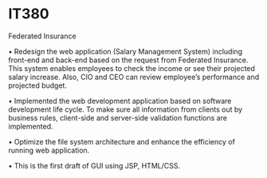 # IT380
Federated Insurance

•	Redesign the web application (Salary Management System) including front-end and back-end based on the request from Federated Insurance. This system enables employees to check the income or see their projected salary increase. Also, CIO and CEO can review employee’s performance and projected budget.

•	Implemented the web development application based on software development life cycle. To make sure all information from clients out by business rules, client-side and server-side validation functions are implemented.

•	Optimize the file system architecture and enhance the efficiency of running web application.


• This is the first draft of GUI using JSP, HTML/CSS. 
